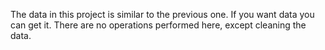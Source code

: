 The data in this project is similar to the previous one.
If you want data you can get it.
There are no operations performed here, except cleaning the data.
